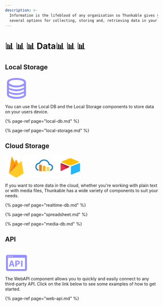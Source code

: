 ```yaml
---
description: >-
  Information is the lifeblood of any organisation so Thunkable gives you
  several options for collecting, storing and, retrieving data in your app
---
```


# 📊 📊 📊 Data📊 📊 📊

## Local Storage

![](.gitbook/assets/localdb.png)

You can use the Local DB and the Local Storage components to store data on your users device.

{% page-ref page="local-db.md" %}

{% page-ref page="local-storage.md" %}

## Cloud Storage

![](.gitbook/assets/cloud_based.png)

If you want to store data in the cloud, whether you're working with plain text or with media files, Thunkable has a wide variety of components to suit your needs.

{% page-ref page="realtime-db.md" %}

{% page-ref page="spreadsheet.md" %}

{% page-ref page="media-db.md" %}

## API

![](.gitbook/assets/webapi.png)

The WebAPI component allows you to quickly and easily connect to any third-party API. Click on the link below to see some examples of how to get started.

{% page-ref page="web-api.md" %}

